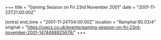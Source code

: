 +++
title = "Gaming Session on Fri 23rd November 2001"
date = "2001-11-23T21:00:00Z"

[extra]
end_time = "2001-11-24T04:00:00Z"
location = "Ramphal R0.03/4"
original = "https://uwcs.co.uk/events/gaming-session-on-fri-23rd-november-2001-1474488925678/"
+++



